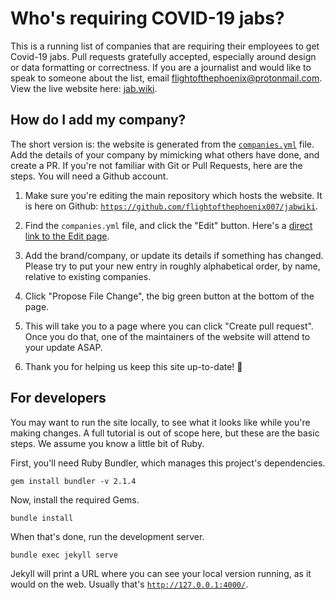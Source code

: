 # Who's requiring COVID-19 jabs?

This is a running list of companies that are requiring their employees to get Covid-19 jabs. Pull requests gratefully accepted, especially
around design or data formatting or correctness. If you are a
journalist and would like to speak to someone about the list, email
flightofthephoenix@protonmail.com.  View the live website here:
[jab.wiki](https://jab.wiki).


## How do I add my company?

The short version is: the website is generated from the
[`companies.yml`](_data/companies.yml) file.  Add the details of your
company by mimicking what others have done, and create a PR.  If
you're not familiar with Git or Pull Requests, here are the steps.
You will need a Github account.

1. Make sure you're editing the main repository which hosts the
    website.  It is here on Github:
    [`https://github.com/flightofthephoenix007/jabwiki`](https://github.com/flightofthephoenix007/jabwiki).

1. Find the `companies.yml` file, and click the "Edit" button.  Here's
   a [direct link to the Edit
   page](https://github.com/flightofthephoenix007/jabwiki/edit/master/_data/companies.yml).

1. Add the brand/company, or update its details if something has changed.  Please try
   to put your new entry in roughly alphabetical order, by name, relative to existing companies.

1. Click "Propose File Change", the big green button at the bottom of
   the page.

1. This will take you to a page where you can click "Create pull
   request".  Once you do that, one of the maintainers of the website
   will attend to your update ASAP.

1. Thank you for helping us keep this site up-to-date! 🙏

## For developers

You may want to run the site locally, to see what it looks like while
you're making changes.  A full tutorial is out of scope here, but
these are the basic steps.  We assume you know a little bit of Ruby.

First, you'll need Ruby Bundler, which manages this project's
dependencies.

```shell
gem install bundler -v 2.1.4
```

Now, install the required Gems.

```shell
bundle install
```

When that's done, run the development server.

```shell
bundle exec jekyll serve
```

Jekyll will print a URL where you can see your local version running,
as it would on the web.  Usually that's
[`http://127.0.0.1:4000/`](http://127.0.0.1:4000/).
